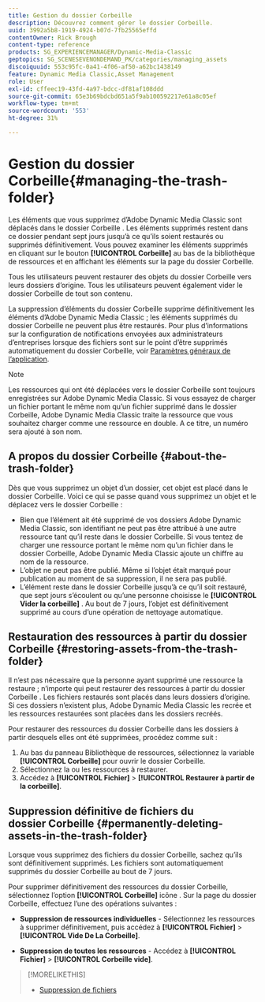 ```yaml
---
title: Gestion du dossier Corbeille
description: Découvrez comment gérer le dossier Corbeille.
uuid: 3992a5b8-1919-4924-b07d-7fb25565effd
contentOwner: Rick Brough
content-type: reference
products: SG_EXPERIENCEMANAGER/Dynamic-Media-Classic
geptopics: SG_SCENESEVENONDEMAND_PK/categories/managing_assets
discoiquuid: 553c95fc-0a41-4f06-af50-a62bc1438149
feature: Dynamic Media Classic,Asset Management
role: User
exl-id: cffeec19-43fd-4a97-bdcc-df81af108ddd
source-git-commit: 65e3b69bdcbd651a5f9ab100592217e61a8c05ef
workflow-type: tm+mt
source-wordcount: '553'
ht-degree: 31%

---
```


# Gestion du dossier Corbeille{#managing-the-trash-folder}

Les éléments que vous supprimez d’Adobe Dynamic Media Classic sont déplacés dans le dossier Corbeille . Les éléments supprimés restent dans ce dossier pendant sept jours jusqu’à ce qu’ils soient restaurés ou supprimés définitivement. Vous pouvez examiner les éléments supprimés en cliquant sur le bouton **[!UICONTROL Corbeille]** au bas de la bibliothèque de ressources et en affichant les éléments sur la page du dossier Corbeille.

Tous les utilisateurs peuvent restaurer des objets du dossier Corbeille vers leurs dossiers d’origine. Tous les utilisateurs peuvent également vider le dossier Corbeille de tout son contenu.

La suppression d’éléments du dossier Corbeille supprime définitivement les éléments d’Adobe Dynamic Media Classic ; les éléments supprimés du dossier Corbeille ne peuvent plus être restaurés. Pour plus d’informations sur la configuration de notifications envoyées aux administrateurs d’entreprises lorsque des fichiers sont sur le point d’être supprimés automatiquement du dossier Corbeille, voir [Paramètres généraux de l’application](application-setup.md#general_settings).

>[!NOTE]
>
>Les ressources qui ont été déplacées vers le dossier Corbeille sont toujours enregistrées sur Adobe Dynamic Media Classic. Si vous essayez de charger un fichier portant le même nom qu’un fichier supprimé dans le dossier Corbeille, Adobe Dynamic Media Classic traite la ressource que vous souhaitez charger comme une ressource en double. A ce titre, un numéro sera ajouté à son nom.

## A propos du dossier Corbeille {#about-the-trash-folder}

Dès que vous supprimez un objet d’un dossier, cet objet est placé dans le dossier Corbeille. Voici ce qui se passe quand vous supprimez un objet et le déplacez vers le dossier Corbeille :

* Bien que l’élément ait été supprimé de vos dossiers Adobe Dynamic Media Classic, son identifiant ne peut pas être attribué à une autre ressource tant qu’il reste dans le dossier Corbeille. Si vous tentez de charger une ressource portant le même nom qu’un fichier dans le dossier Corbeille, Adobe Dynamic Media Classic ajoute un chiffre au nom de la ressource.
* L’objet ne peut pas être publié. Même si l’objet était marqué pour publication au moment de sa suppression, il ne sera pas publié.
* L’élément reste dans le dossier Corbeille jusqu’à ce qu’il soit restauré, que sept jours s’écoulent ou qu’une personne choisisse le **[!UICONTROL Vider la corbeille]** . Au bout de 7 jours, l’objet est définitivement supprimé au cours d’une opération de nettoyage automatique.

## Restauration des ressources à partir du dossier Corbeille {#restoring-assets-from-the-trash-folder}

Il n’est pas nécessaire que la personne ayant supprimé une ressource la restaure ; n’importe qui peut restaurer des ressources à partir du dossier Corbeille . Les fichiers restaurés sont placés dans leurs dossiers d’origine. Si ces dossiers n’existent plus, Adobe Dynamic Media Classic les recrée et les ressources restaurées sont placées dans les dossiers recréés.

Pour restaurer des ressources du dossier Corbeille dans les dossiers à partir desquels elles ont été supprimées, procédez comme suit :

1. Au bas du panneau Bibliothèque de ressources, sélectionnez la variable **[!UICONTROL Corbeille]** pour ouvrir le dossier Corbeille.
1. Sélectionnez la ou les ressources à restaurer.
1. Accédez à **[!UICONTROL Fichier]** > **[!UICONTROL Restaurer à partir de la corbeille]**.

## Suppression définitive de fichiers du dossier Corbeille {#permanently-deleting-assets-in-the-trash-folder}

Lorsque vous supprimez des fichiers du dossier Corbeille, sachez qu’ils sont définitivement supprimés. Les fichiers sont automatiquement supprimés du dossier Corbeille au bout de 7 jours.

Pour supprimer définitivement des ressources du dossier Corbeille, sélectionnez l’option **[!UICONTROL Corbeille]** icône . Sur la page du dossier Corbeille, effectuez l’une des opérations suivantes :

* **Suppression de ressources individuelles** - Sélectionnez les ressources à supprimer définitivement, puis accédez à **[!UICONTROL Fichier]** > **[!UICONTROL Vide De La Corbeille]**.

* **Suppression de toutes les ressources** - Accédez à **[!UICONTROL Fichier]** > **[!UICONTROL Corbeille vide]**.

>[!MORELIKETHIS]
>
>* [Suppression de fichiers](moving-renaming-deleting-assets.md#delete_assets)

